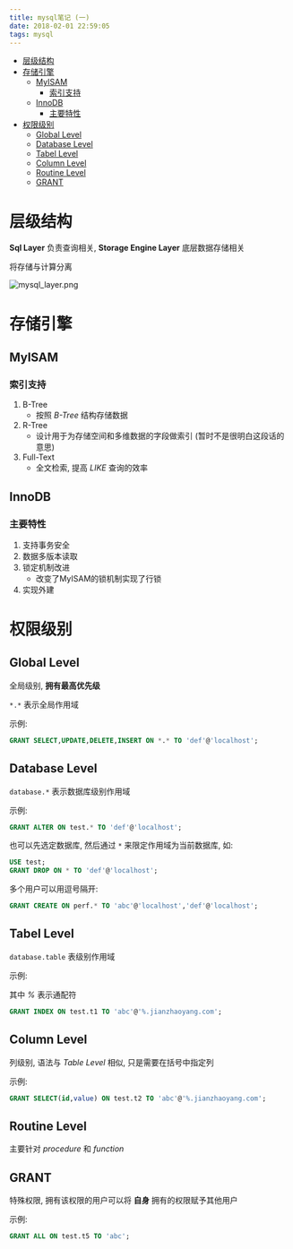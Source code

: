 ```yaml
---
title: mysql笔记 (一)
date: 2018-02-01 22:59:05
tags: mysql
---
```


- [层级结构](#%E5%B1%82%E7%BA%A7%E7%BB%93%E6%9E%84)
- [存储引擎](#%E5%AD%98%E5%82%A8%E5%BC%95%E6%93%8E)
    - [MyISAM](#myisam)
        - [索引支持](#%E7%B4%A2%E5%BC%95%E6%94%AF%E6%8C%81)
    - [InnoDB](#innodb)
        - [主要特性](#%E4%B8%BB%E8%A6%81%E7%89%B9%E6%80%A7)
- [权限级别](#%E6%9D%83%E9%99%90%E7%BA%A7%E5%88%AB)
    - [Global Level](#global-level)
    - [Database Level](#database-level)
    - [Tabel Level](#tabel-level)
    - [Column Level](#column-level)
    - [Routine Level](#routine-level)
    - [GRANT](#grant)

<!-- more -->

# 层级结构

__Sql Layer__ 负责查询相关, __Storage Engine Layer__ 底层数据存储相关

将存储与计算分离

![mysql_layer.png](/images/mysql_layer.png)

# 存储引擎

## MyISAM

### 索引支持

1. B-Tree
    - 按照 _B-Tree_ 结构存储数据
2. R-Tree
    - 设计用于为存储空间和多维数据的字段做索引 (暂时不是很明白这段话的意思)
3. Full-Text
    - 全文检索, 提高 _LIKE_ 查询的效率

## InnoDB

### 主要特性

1. 支持事务安全
2. 数据多版本读取
3. 锁定机制改进
    - 改变了MyISAM的锁机制实现了行锁
4. 实现外建

# 权限级别

## Global Level

全局级别, __拥有最高优先级__

`*.*` 表示全局作用域

示例:

```sql
GRANT SELECT,UPDATE,DELETE,INSERT ON *.* TO 'def'@'localhost';
```

## Database Level

`database.*` 表示数据库级别作用域

示例:

```sql
GRANT ALTER ON test.* TO 'def'@'localhost';
```

也可以先选定数据库, 然后通过 `*` 来限定作用域为当前数据库, 如:

```sql
USE test;
GRANT DROP ON * TO 'def'@'localhost';
```

多个用户可以用逗号隔开:

```sql
GRANT CREATE ON perf.* TO 'abc'@'localhost','def'@'localhost';
```

## Tabel Level

`database.table` 表级别作用域

示例:

其中 _%_ 表示通配符

```sql
GRANT INDEX ON test.t1 TO 'abc'@'%.jianzhaoyang.com';
```

## Column Level

列级别, 语法与 _Table Level_ 相似, 只是需要在括号中指定列

示例:

```sql
GRANT SELECT(id,value) ON test.t2 TO 'abc'@'%.jianzhaoyang.com';
```

## Routine Level

主要针对 _procedure_ 和 _function_

## GRANT

特殊权限, 拥有该权限的用户可以将 __自身__ 拥有的权限赋予其他用户

示例:

```sql
GRANT ALL ON test.t5 TO 'abc';
```
